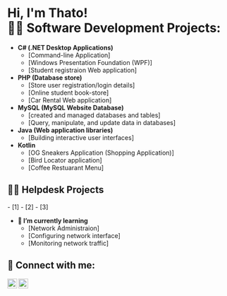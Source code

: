 <h1>Hi, I'm Thato! <br/

<h2>👨‍💻 Software Development Projects:</h2>

- <b>C# (.NET Desktop Applications)</b>
  - [Command-line Application]
  - [Windows Presentation Foundation (WPF)]
  - [Student registraion Web application]
- <b> PHP (Database store)</b>
  - [Store user registration/login details]
  - [Online student book-store]
  - [Car Rental Web application]
- <b>MySQL (MySQL Website Database)</b>
  - [created and managed databases and tables]
  - [Query, manipulate, and update data in databases]
- <b>Java (Web application libraries)</b>
  - [Building interactive user interfaces]
- <b>Kotlin</b>
  - [OG Sneakers Application (Shopping Application)]
  - [Bird Locator application]
  - [Coffee Restuarant Menu]
    
<h2> 👨‍💻 Helpdesk Projects</h2>
   - [1]
   - [2]
   - [3]

- <b>🌱 I’m currently learning</b> 
  - [Network Administraion]  
  - [Configuring network interface]
  - [Monitoring network traffic]

<h2> 🤳 Connect with me:</h2>

[<img align="left" alt="ThatoMore | LinkedIn" width="22px" src="https://cdn.jsdelivr.net/npm/simple-icons@v3/icons/linkedin.svg" />][linkedin]
[<img align="left" alt="ThatoMore | Instagram" width="22px" src="https://cdn.jsdelivr.net/npm/simple-icons@v3/icons/instagram.svg" />][instagram]


[instagram]: https://www.instagram.com/that0_za
[linkedin]:  https://www.linkedin.com/in/thato-more-a0636a233/

<!--
**More-jnr/More-jnr** is a ✨ _special_ ✨ repository because its `README.md` (this file) appears on your GitHub profile.

Here are some ideas to get you started:

- 🔭 I’m currently working on ...
- 👯 I’m looking to collaborate on ...
- 🤔 I’m looking for help with ...
- 💬 Ask me about ...
- 📫 How to reach me: ...
- 😄 Pronouns: ...
- ⚡ Fun fact: ...
-->
